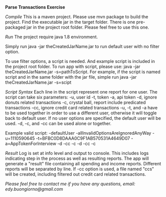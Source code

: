 **Parse Transactions Exercise**

_Compile_
This is a maven project. Please use mvn package to build the project. Find the executable jar in the target folder.
There is one pre-packaged jar in the project root folder. Please feel free to use this one.

_Run_
The project require java 1.8 environment.

Simply run java -jar theCreatedJarName.jar to run default user with no filter option.

To use filter options, a script is needed. And example script is included in the project root folder.
To run app with script, please use: java -jar theCreatedJarName.jar -s=pathToScript. For example, if the script is named script and in the same folder with the jar file, simple run java -jar theCreatedJarName.jar -s=scipt

_Script Syntax_
Each line in the script represent one report for one user. The script can take six parameters:
    -u, user id
    -t, token
    -a, api token
    -d, ignore donuts related transactions
    -c, crystal ball, report include predicated transactions
    -cc, ignore credit card related transactions
-u, -t, and -a have to be used together in order to use a different user, otherwise it will toggle back to default user. If no user options are specified, the default user will be used.
-d, -c, and -cc can be used alone or together.

Example valid script:
    -defaultUser -allInvalidOptionsAreIgnoredAnyWay
    -u=1110590645 -t=BFBC0D8DAAA0C9F1AB570531A4649D07 -a=AppTokenForInterview
    -d
    -cc
    -c
    -d -cc -c
    
_Result_
Log is set at info level and output to console. This includes logs indicating step in the process as well as resulting reports.
The app will generate a "result" file containing all spending and income reports. Different reports will be separated by line.
If -cc option is used, a file named "ccs" will be created, including filtered out credit card related transactions.

_Please feel free to contact me if you have any questions, email: edy.buongiorno@gmail.com_
